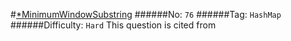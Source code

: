 #[\*MinimumWindowSubstring](https://leetcode.com/problems/minimum-window-substring/)
######No: `76`
######Tag: `HashMap`
######Difficulty: `Hard`
This question is cited from 
